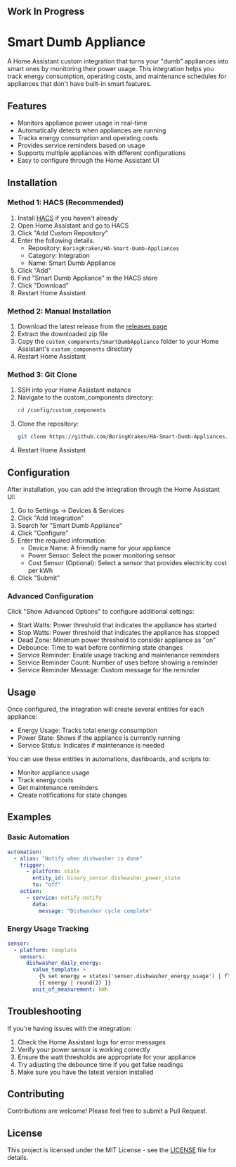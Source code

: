 ## Work In Progress

# Smart Dumb Appliance

A Home Assistant custom integration that turns your "dumb" appliances into smart ones by monitoring their power usage. This integration helps you track energy consumption, operating costs, and maintenance schedules for appliances that don't have built-in smart features.

## Features

- Monitors appliance power usage in real-time
- Automatically detects when appliances are running
- Tracks energy consumption and operating costs
- Provides service reminders based on usage
- Supports multiple appliances with different configurations
- Easy to configure through the Home Assistant UI

## Installation

### Method 1: HACS (Recommended)

1. Install [HACS](https://hacs.xyz/) if you haven't already
2. Open Home Assistant and go to HACS
3. Click "Add Custom Repository"
4. Enter the following details:
   - Repository: `BoringKraken/HA-Smart-Dumb-Appliances`
   - Category: Integration
   - Name: Smart Dumb Appliance
5. Click "Add"
6. Find "Smart Dumb Appliance" in the HACS store
7. Click "Download"
8. Restart Home Assistant

### Method 2: Manual Installation

1. Download the latest release from the [releases page](https://github.com/BoringKraken/HA-Smart-Dumb-Appliances/releases)
2. Extract the downloaded zip file
3. Copy the `custom_components/SmartDumbAppliance` folder to your Home Assistant's `custom_components` directory
4. Restart Home Assistant

### Method 3: Git Clone

1. SSH into your Home Assistant instance
2. Navigate to the custom_components directory:
   ```bash
   cd /config/custom_components
   ```
3. Clone the repository:
   ```bash
   git clone https://github.com/BoringKraken/HA-Smart-Dumb-Appliances.git SmartDumbAppliance
   ```
4. Restart Home Assistant

## Configuration

After installation, you can add the integration through the Home Assistant UI:

1. Go to Settings → Devices & Services
2. Click "Add Integration"
3. Search for "Smart Dumb Appliance"
4. Click "Configure"
5. Enter the required information:
   - Device Name: A friendly name for your appliance
   - Power Sensor: Select the power monitoring sensor
   - Cost Sensor (Optional): Select a sensor that provides electricity cost per kWh
6. Click "Submit"

### Advanced Configuration

Click "Show Advanced Options" to configure additional settings:

- Start Watts: Power threshold that indicates the appliance has started
- Stop Watts: Power threshold that indicates the appliance has stopped
- Dead Zone: Minimum power threshold to consider appliance as "on"
- Debounce: Time to wait before confirming state changes
- Service Reminder: Enable usage tracking and maintenance reminders
- Service Reminder Count: Number of uses before showing a reminder
- Service Reminder Message: Custom message for the reminder

## Usage

Once configured, the integration will create several entities for each appliance:

- Energy Usage: Tracks total energy consumption
- Power State: Shows if the appliance is currently running
- Service Status: Indicates if maintenance is needed

You can use these entities in automations, dashboards, and scripts to:
- Monitor appliance usage
- Track energy costs
- Get maintenance reminders
- Create notifications for state changes

## Examples

### Basic Automation

```yaml
automation:
  - alias: "Notify when dishwasher is done"
    trigger:
      - platform: state
        entity_id: binary_sensor.dishwasher_power_state
        to: "off"
    action:
      - service: notify.notify
        data:
          message: "Dishwasher cycle complete"
```

### Energy Usage Tracking

```yaml
sensor:
  - platform: template
    sensors:
      dishwasher_daily_energy:
        value_template: >
          {% set energy = states('sensor.dishwasher_energy_usage') | float %}
          {{ energy | round(2) }}
        unit_of_measurement: kWh
```

## Troubleshooting

If you're having issues with the integration:

1. Check the Home Assistant logs for error messages
2. Verify your power sensor is working correctly
3. Ensure the watt thresholds are appropriate for your appliance
4. Try adjusting the debounce time if you get false readings
5. Make sure you have the latest version installed

## Contributing

Contributions are welcome! Please feel free to submit a Pull Request.

## License

This project is licensed under the MIT License - see the [LICENSE](LICENSE) file for details.
